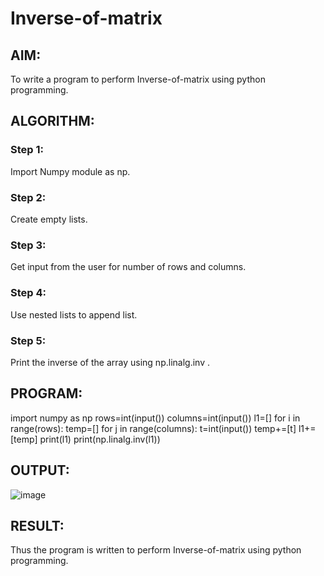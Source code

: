 # Inverse-of-matrix

## AIM:
To write a program to perform Inverse-of-matrix using python programming.

## ALGORITHM:
### Step 1:
Import Numpy module as np.

### Step 2:
Create empty lists.

### Step 3:
Get input from the user for number of rows and columns.

### Step 4:
Use nested lists to append list.

### Step 5:
Print the inverse of the array using np.linalg.inv .

## PROGRAM:
import numpy as np
rows=int(input())
columns=int(input())
l1=[]
for i in range(rows):
    temp=[]
    for j in range(columns):
        t=int(input())
        temp+=[t]
    l1+=[temp]
print(l1)
print(np.linalg.inv(l1))

## OUTPUT:
![image](https://user-images.githubusercontent.com/94505585/154478544-72c33e59-173d-4be9-89c4-7c62edc7f546.png)


## RESULT:
Thus the program is written to perform Inverse-of-matrix using python programming.

